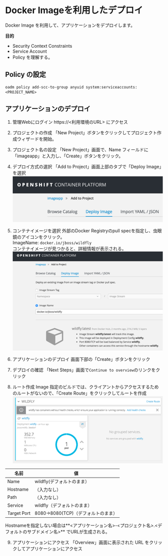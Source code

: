 # Docker Imageを利用したデプロイ
Docker Image を利用して、アプリケーションをデプロイします。

**目的**  
- Security Context Constraints
- Service Account
- Policy
を理解する。


## Policy の設定
```
oadm policy add-scc-to-group anyuid system:serviceaccounts:<PROJECT_NAME>
```

## アプリケーションのデプロイ
1. 管理Webにログイン
https://<利用環境のURL> にアクセス

2. プロジェクトの作成
「New Project」ボタンをクリックしてプロジェクト作成ウィザードを開始。

3. プロジェクト名の設定
「New Project」画面で、Name フィールドに「imageapp」と入力し、「Create」ボタンをクリック。

4. デプロイ方式の選択
「Add to Project」画面上部のタブで「Deploy Image」を選択
![./deployImageTab.png](./deployImageTab.png)

5. コンテナイメージを選択
外部のDocker Registryのpull specを指定し、虫眼鏡のアイコンをクリック。  
ImageName: `docker.io/jboss/wildfly`  
コンテナイメージが見つかると、詳細情報が表示される。
![wildfly image](./wildflyimage.png)

6. アプリケーションのデプロイ
画面下部の「Create」ボタンをクリック

7. デプロイの確認
「Next Steps」画面で`Continue to overview`のリンクをクリック

8. ルート作成
Image 指定のビルドでは、クライアントからアクセスするためのルートがないので、「Create Route」をクリックしてルートを作成
![wildfly pod](./wildflypod.png)

|名前|値|
|---|---|
|Name|wildfly(デフォルトのまま）|
|Hostname|（入力なし）|
|Path|（入力なし）|
|Service|wildfly（デフォルトのまま）|
|Target Port|8080->8080(TCP)（デフォルトのまま）|
Hostnameを指定しない場合は**<アプリケーション名>-<プロジェクト名>.<デフォルトのサブドメイン名>**  でURLが生成される。

9. アプリケーションにアクセス
「Overview」画面に表示された URL をクリックしてアプリケーションにアクセス
